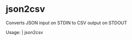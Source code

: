json2csv
========

Converts JSON input on STDIN to CSV output on STDOUT

Usage:
	<json array> | json2csv

